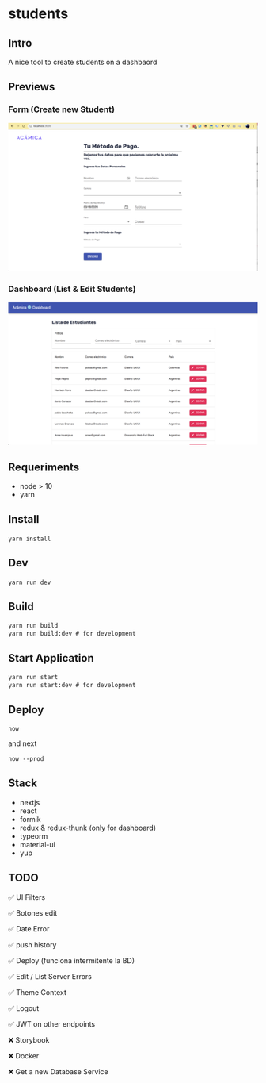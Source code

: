# students

## Intro

A nice tool to create students on a dashbaord

## Previews

### Form (Create new Student)

![Form](previews/form.png "Form")

### Dashboard (List & Edit Students)

![Form](previews/dashboard.png "Form")

## Requeriments

- node > 10
- yarn

## Install

```
yarn install
```

## Dev

```
yarn run dev
```
## Build

```
yarn run build
yarn run build:dev # for development
```

## Start Application

```
yarn run start
yarn run start:dev # for development
```

## Deploy

```
now
```

and next

```
now --prod
```


## Stack

- nextjs
- react
- formik
- redux & redux-thunk (only for dashboard)
- typeorm
- material-ui
- yup


## TODO

✅ UI Filters

✅ Botones edit

✅ Date Error

✅ push history

✅ Deploy (funciona intermitente la BD)

✅ Edit / List Server Errors

✅ Theme Context

✅ Logout

✅ JWT on other endpoints

❌ Storybook

❌ Docker

❌ Get a new Database Service